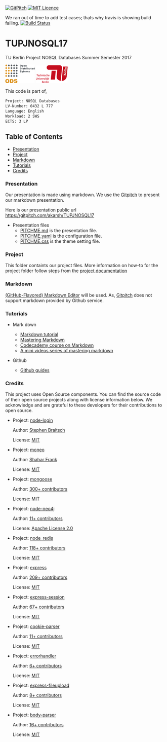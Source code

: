 [![GitPitch](https://gitpitch.com/assets/badge.svg)](https://gitpitch.com/akarsh/TUPJNOSQL17/master?grs=github&t=white)
[![MIT Licence](https://badges.frapsoft.com/os/mit/mit.svg?v=103)](https://opensource.org/licenses/mit-license.php)

We ran out of time to add test cases; thats why travis is showing build failing.
[![Build Status](https://travis-ci.org/akarsh/TUPJNOSQL17.svg?branch=master)](https://travis-ci.org/akarsh/TUPJNOSQL17)

# TUPJNOSQL17
TU Berlin Project NOSQL Databases Summer Semester 2017



![](images/image1.png) ![](images/image.png)

This code is part of,

    Project: NOSQL Databases
    LV-Number: 0432 L 777
    Language: English
    Workload: 2 SWS
    ECTS: 3 LP

## Table of Contents
- [Presentation](#presentation)
- [Project](#project)
- [Markdown](#markdown)
- [Tutorials](#tutorials)
- [Credits](#credits)

### Presentation
Our presentation is made using markdown. We use the [Gitpitch](https://gitpitch.com) to present our markdown presentation.

Here is our presentation public url https://gitpitch.com/akarsh/TUPJNOSQL17

- Presentation files
    - [PITCHME.md](PITCHME.md) is the presentation file.
    - [PITCHME.yaml](PITCHME.yaml) is the configuration file.
    - [PITCHME.css](PITCHME.css) is the theme setting file.

### Project
This folder containts our project files. More information on how-to for the project folder follow steps from the [project documentation](project/readme.md)

### Markdown
[(GitHub-Flavored) Markdown Editor](https://jbt.github.io/markdown-editor/) will be used. As, [Gitpitch](https://gitpitch.com) does not support markdown provided by Github service.

### Tutorials
- Mark down
    - [Markdown tutorial](http://www.markdowntutorial.com/)
    - [Mastering Markdown](https://guides.github.com/features/mastering-markdown/)
    - [Codecademy course on Markdown](https://www.google.de/url?sa=t&rct=j&q=&esrc=s&source=web&cd=3&ved=0ahUKEwj0xeHIq7DUAhVBuBoKHS69AggQFgg0MAI&url=https%3A%2F%2Fwww.codecademy.com%2Fcourses%2Fweb-intermediate-en-Bw3bg%2F0%2F1&usg=AFQjCNHm8_PJ4xOtbmdNlsGD3E1IZBp4pA&sig2=pKnUgTZSpMCEb8Feh4M1uA&cad=rja)
    - [A mini videos series of mastering markdown](https://masteringmarkdown.com/)

- Github
    - [Github guides](https://guides.github.com/)

### Credits
This project uses Open Source components. You can find the source code of their open source projects along with license information below. We acknowledge and are grateful to these developers for their contributions to open source.
* Project: [node-login](https://github.com/braitsch/node-login)

  Author: [Stephen Braitsch](https://github.com/braitsch)

  License: [MIT](https://github.com/braitsch/node-login/blob/master/license.md)

* Project: [moneo](https://github.com/srfrnk/moneo)

  Author: [Shahar Frank](https://github.com/srfrnk)

  License: [MIT](https://github.com/srfrnk/moneo/blob/master/LICENSE.txt)

* Project: [mongoose](https://github.com/Automattic/mongoose)

  Author: [300+ contributors](https://github.com/Automattic/mongoose/graphs/contributors)

  License: [MIT](https://github.com/Automattic/mongoose#license)

* Project: [node-neo4j](https://github.com/thingdom/node-neo4j)

  Author: [11+ contributors](https://github.com/thingdom/node-neo4j/graphs/contributors)

  License: [Apache License 2.0](https://github.com/thingdom/node-neo4j/blob/master/LICENSE)

* Project: [node_redis](https://github.com/NodeRedis/node_redis)

  Author: [118+ contributors](https://github.com/NodeRedis/node_redis/graphs/contributors)

  License: [MIT](https://github.com/NodeRedis/node_redis/blob/master/LICENSE)

* Project: [express](https://github.com/expressjs/express)

  Author: [209+ contributors](https://github.com/expressjs/express/graphs/contributors)

  License: [MIT](https://github.com/expressjs/express/blob/master/LICENSE)

* Project: [express-session](https://github.com/expressjs/session)

  Author: [67+ contributors](https://github.com/expressjs/session/graphs/contributors)

  License: [MIT](https://github.com/expressjs/session/blob/master/LICENSE)

* Project: [cookie-parser](https://github.com/expressjs/cookie-parser)

  Author: [11+ contributors](https://github.com/expressjs/cookie-parser/graphs/contributors)

  License: [MIT](https://github.com/expressjs/cookie-parser/blob/master/LICENSE)

* Project: [errorhandler](https://github.com/expressjs/errorhandler)

  Author: [6+ contributors](https://github.com/expressjs/errorhandler/graphs/contributors)

  License: [MIT](https://github.com/expressjs/errorhandler/blob/master/LICENSE)

* Project: [express-fileupload](https://github.com/richardgirges/express-fileupload)

  Author: [8+ contributors](https://github.com/richardgirges/express-fileupload/graphs/contributors)

  License: [MIT](https://github.com/richardgirges/express-fileupload/blob/master/LICENSE)

* Project: [body-parser](https://github.com/expressjs/body-parser)

  Author: [16+ contributors](https://github.com/expressjs/body-parser/graphs/contributors)

  License: [MIT](https://github.com/expressjs/body-parser/blob/master/LICENSE)
